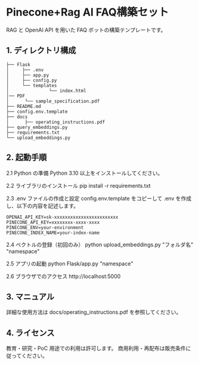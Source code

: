 # Pinecone+Rag AI FAQ構築セット

RAG と OpenAI API を用いた FAQ ボットの構築テンプレートです。

## 1. ディレクトリ構成

```
├── Flask	
│     ├── .env	
│     ├── app.py	
│     ├── config.py	
│     └── templates	
│               └── index.html	
│── PDF	
│      └── sample_specification.pdf        	
├── README.md	
├── config.env.template	
├── docs	
│      ├── operating_instructions.pdf       	
├── query_embeddings.py	
├── requirements.txt	
└── upload_embeddings.py	
```

## 2. 起動手順
2.1 Python の準備
Python 3.10 以上をインストールしてください。

2.2 ライブラリのインストール
pip install -r requirements.txt

2.3 .env ファイルの作成と設定
config.env.template をコピーして .env を作成し、以下の内容を記述します。

```
OPENAI_API_KEY=sk-xxxxxxxxxxxxxxxxxxxxxxxx
PINECONE_API_KEY=xxxxxxxx-xxxx-xxxx
PINECONE_ENV=your-environment
PINECONE_INDEX_NAME=your-index-name
```

2.4 ベクトルの登録（初回のみ）
python upload_embeddings.py "フォルダ名" "namespace"

2.5 アプリの起動
python Flask/app.py "namespace"

2.6 ブラウザでのアクセス
http://localhost:5000

## 3. マニュアル
詳細な使用方法は docs/operating_instructions.pdf を参照してください。

## 4. ライセンス
教育・研究・PoC 用途での利用は許可します。
商用利用・再配布は販売条件に従ってください。